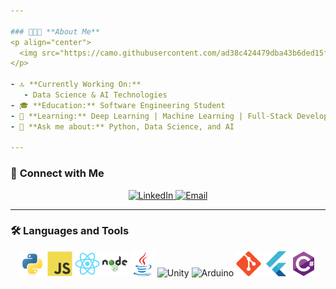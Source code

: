 ```yaml
---

### 🧑🏽‍💻 **About Me**
<p align="center">
  <img src="https://camo.githubusercontent.com/ad38c424479dba43b6ded15fecfde6b53cf9fcd6ff3dc7715d5bcb43f8bbefb8/68747470733a2f2f6d656469612e67697068792e636f6d2f6d656469612f57556c706c634d704f43456d5447427442572f67697068792e676966" alt="I am a Software Engineering Student GIF" />
</p>

- 🔝 **Currently Working On:**  
   - Data Science & AI Technologies  
- 🎓 **Education:** Software Engineering Student  
- 🌱 **Learning:** Deep Learning | Machine Learning | Full-Stack Development  
- 💬 **Ask me about:** Python, Data Science, and AI  

---
```


### 🚀 **Connect with Me**  
<p align="center">
  <a href="https://linkedin.com/in/emircanbacanak/" target="_blank">
    <img src="https://img.icons8.com/fluency/48/000000/linkedin.png" alt="LinkedIn"/>
  </a>
  <a href="mailto:canemircan973@gmail.com" target="_blank">
    <img src="https://img.icons8.com/fluency/48/000000/gmail-new.png" alt="Email"/>
  </a>
</p>

---

### 🛠️ **Languages and Tools**

<p align="center">
  <img src="https://raw.githubusercontent.com/devicons/devicon/master/icons/python/python-original.svg" alt="Python" width="40" height="40"/>
  <img src="https://raw.githubusercontent.com/devicons/devicon/master/icons/javascript/javascript-original.svg" alt="JavaScript" width="40" height="40"/>
  <img src="https://raw.githubusercontent.com/devicons/devicon/master/icons/react/react-original.svg" alt="React" width="40" height="40"/>
  <img src="https://raw.githubusercontent.com/devicons/devicon/master/icons/nodejs/nodejs-original-wordmark.svg" alt="Node.js" width="40" height="40"/>
  <img src="https://raw.githubusercontent.com/devicons/devicon/master/icons/java/java-original.svg" alt="Java" width="40" height="40"/>
  <img src="https://www.vectorlogo.zone/logos/unity3d/unity3d-icon.svg" alt="Unity" width="40" height="40"/>
  <img src="https://cdn.worldvectorlogo.com/logos/arduino-1.svg" alt="Arduino" width="40" height="40"/>
  <img src="https://raw.githubusercontent.com/devicons/devicon/master/icons/git/git-original.svg" alt="Git" width="40" height="40"/>
  <img src="https://raw.githubusercontent.com/devicons/devicon/master/icons/flutter/flutter-original.svg" alt="Flutter" width="40" height="40"/>
  <img src="https://raw.githubusercontent.com/devicons/devicon/master/icons/csharp/csharp-original.svg" alt="C#" width="40" height="40"/>
</p>
